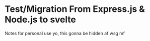 # Test/Migration From Express.js & Node.js to svelte 
Notes for personal use yo, this gonna be hidden af
wsg mf
